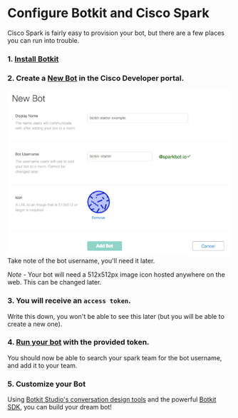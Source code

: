 # Configure Botkit and Cisco Spark

Cisco Spark is fairly easy to provision your bot, but there are a few places you can run into trouble.

### 1. [Install Botkit](https://github.com/howdyai/botkit/blob/master/docs/readme-ciscospark.md#getting-started)

### 2. Create a [New Bot](https://developer.ciscospark.com/add-bot.html) in the Cisco Developer portal. 

![Add a bot](IMG/cisco_add.png)
Take note of the bot username, you'll need it later.

*Note* - Your bot will need a 512x512px image icon hosted anywhere on the web. This can be changed later.

### 3. You will receive an `access token`.
Write this down, you won't be able to see this later (but you will be able to create a new one).
### 4. [Run your bot](https://github.com/howdyai/botkit/blob/master/docs/readme-ciscospark.md#getting-started) with the provided token. 
You should now be able to search your spark team for the bot username, and add it to your team.

### 5. Customize your Bot

Using [Botkit Studio's conversation design tools](https://studio.botkit.ai) and the powerful [Botkit SDK](https://github.com/howdyai/botkit), you can build your dream bot!
